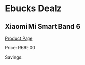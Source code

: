 
# Ebucks Dealz
## Xiaomi Mi Smart Band 6
[Product Page](https://www.ebucks.com/web/shop/productSelected.do?prodId=1197952866&catId=844502363)

Price: R699.00

Savings: 


	